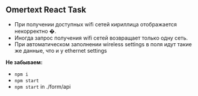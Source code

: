 ## Omertext React Task
 - При получении доступных wifi сетей кириллица отображается некорректно �.
 - Иногда запрос получения wifi сетей возвращает только одну сеть.
 - При автоматическом заполнении wireless settings в поля идут такие же данные, что и у ethernet settings

**Не забываем:**
- `npm i`
- `npm start`
- `npm start` in ./form/api
